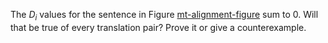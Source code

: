 

The $D_i$ values for the sentence in
Figure <a href="#">mt-alignment-figure</a> sum to 0. Will that be true
of every translation pair? Prove it or give a counterexample.
